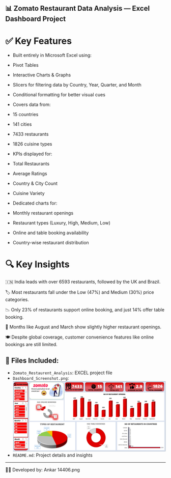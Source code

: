 ## 📊 Zomato Restaurant Data Analysis — Excel Dashboard Project


# ✅ Key Features
- Built entirely in Microsoft Excel using:

- Pivot Tables

- Interactive Charts & Graphs

- Slicers for filtering data by Country, Year, Quarter, and Month

- Conditional formatting for better visual cues

- Covers data from:

- 15 countries

- 141 cities

- 7433 restaurants

- 1826 cuisine types

- KPIs displayed for:

- Total Restaurants

- Average Ratings

- Country & City Count

- Cuisine Variety

- Dedicated charts for:

- Monthly restaurant openings

- Restaurant types (Luxury, High, Medium, Low)

- Online and table booking availability

- Country-wise restaurant distribution

# 🔍 Key Insights
🇮🇳 India leads with over 6593 restaurants, followed by the UK and Brazil.

🏷️ Most restaurants fall under the Low (47%) and Medium (30%) price categories.

📉 Only 23% of restaurants support online booking, and just 14% offer table booking.

📅 Months like August and March show slightly higher restaurant openings.

🍽️ Despite global coverage, customer convenience features like online bookings are still limited.

## 📁 Files Included:
- `Zomato_Restaurent_Analysis`: EXCEL project file
- `Dashboard_Screenshot.png`: ![Dashboard Screenshot](https://github.com/Ankar-G/Zomato_Excel_Dashboard/blob/main/Screenshot%202025-06-18%20214406.png)
- `README.md`: Project details and insights

---

👨‍💻 Developed by: Ankar
14406.png 

